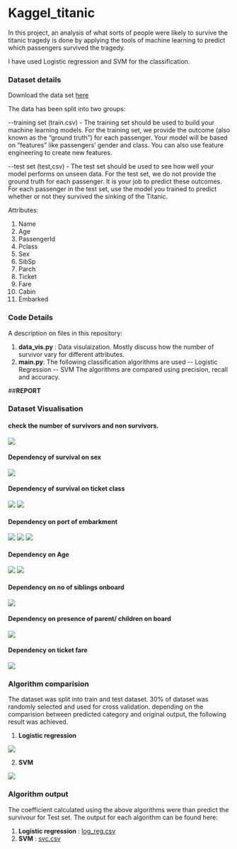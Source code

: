 # Kaggel_titanic
In this project, an analysis of what sorts of people were likely to survive the titanic  tragedy is done by applying the tools of machine learning to predict which passengers survived the tragedy.

I have used Logistic regression and SVM for the classification.

### Dataset details
Download the data set [here](https://www.kaggle.com/c/titanic/data) 

The data has been split into two groups:

--training set (train.csv) - The training set should be used to build your machine learning models. For the training set, we provide the outcome (also known as the “ground truth”) for each passenger. Your model will be based on “features” like passengers’ gender and class. You can also use feature engineering to create new features.

--test set (test,csv) - The test set should be used to see how well your model performs on unseen data. For the test set, we do not provide the ground truth for each passenger. It is your job to predict these outcomes. For each passenger in the test set, use the model you trained to predict whether or not they survived the sinking of the Titanic.

Attributes:
1. Name
2. Age 
3. PassengerId
4. Pclass
5. Sex
6. SibSp
7. Parch
8. Ticket
9. Fare
10. Cabin
11. Embarked

### Code Details
A description on files in this repository:
1. **data_vis.py** : Data visulaization. Mostly discuss how the number of survivor vary for different attributes.
2. **main.py**: The following classification algorithms are used 
-- Logistic Regression 
-- SVM
The algorithms are compared using precision, recall and accuracy.

##**REPORT**
### Dataset Visualisation
#### check the number of survivors and non survivors. 
![](https://github.com/sumanp31/Kaggel_titanic/blob/master/Plot/Figure_1.png) 

#### Dependency of survival on sex
![](https://github.com/sumanp31/Kaggel_titanic/blob/master/Plot/Figure_3.png) 

#### Dependency of survival on ticket class
![](https://github.com/sumanp31/Kaggel_titanic/blob/master/Plot/Figure_4.png)
![](https://github.com/sumanp31/Kaggel_titanic/blob/master/Plot/Figure_5.png) 

#### Dependency on port of embarkment
![](https://github.com/sumanp31/Kaggel_titanic/blob/master/Plot/Figure_7.png) 
![](https://github.com/sumanp31/Kaggel_titanic/blob/master/Plot/Figure_8.png)
![](https://github.com/sumanp31/Kaggel_titanic/blob/master/Plot/Figure_9.png)

#### Dependency on Age
![](https://github.com/sumanp31/Kaggel_titanic/blob/master/Plot/Figure_10.png) 
![](https://github.com/sumanp31/Kaggel_titanic/blob/master/Plot/Figure_11.png) 
 
#### Dependency on no of siblings onboard
![](https://github.com/sumanp31/Kaggel_titanic/blob/master/Plot/Figure_12.png)

#### Dependency on presence of parent/ children on board 
![](https://github.com/sumanp31/Kaggel_titanic/blob/master/Plot/Figure_13.png) 

#### Dependency on ticket fare
![](https://github.com/sumanp31/Kaggel_titanic/blob/master/Plot/Figure_14.png) 

### Algorithm comparision
The dataset was split into train and test dataset. 30% of dataset was randomly selected and used for cross validation. depending on the comparision between predicted category and original output, the following result was achieved. 

1. **Logistic regression**

![](https://github.com/sumanp31/Kaggel_titanic/blob/master/Plot/log_reg.png) 

2. **SVM**

![](https://github.com/sumanp31/Kaggel_titanic/blob/master/Plot/svc.png) 


### Algorithm output
The coefficient calculated using the above algorithms were than predict the survivour for Test set. The output for each algorithm can be found here:
1. **Logistic regression** : [log_reg.csv](https://github.com/sumanp31/Kaggel_titanic/blob/master/output/log_reg.csv) 
2. **SVM** : [svc.csv](https://github.com/sumanp31/Kaggel_titanic/blob/master/output/svc.csv) 